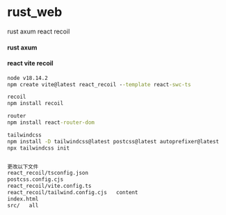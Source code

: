 # rust_web
rust axum react recoil


#### rust axum


#### react vite recoil
```cmd
node v18.14.2
npm create vite@latest react_recoil --template react-swc-ts

recoil
npm install recoil

router
npm install react-router-dom

tailwindcss
npm install -D tailwindcss@latest postcss@latest autoprefixer@latest
npx tailwindcss init


更改以下文件
react_recoil/tsconfig.json
postcss.config.cjs
react_recoil/vite.config.ts
react_recoil/tailwind.config.cjs   content
index.html
src/   all
```
